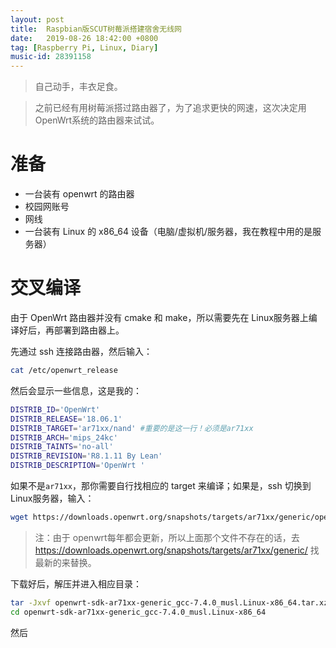 ```yaml
---
layout: post
title:  Raspbian版SCUT树莓派搭建宿舍无线网
date:   2019-08-26 18:42:00 +0800
tag: [Raspberry Pi, Linux, Diary]
music-id: 28391158
---
```




> 自己动手，丰衣足食。

<!-- more -->

> 之前已经有用树莓派搭过路由器了，为了追求更快的网速，这次决定用OpenWrt系统的路由器来试试。



# 准备

* 一台装有 openwrt 的路由器
* 校园网账号
* 网线
* 一台装有 Linux 的 x86_64 设备（电脑/虚拟机/服务器，我在教程中用的是服务器）



# 交叉编译

由于 OpenWrt 路由器并没有 cmake 和 make，所以需要先在 Linux服务器上编译好后，再部署到路由器上。

先通过 ssh 连接路由器，然后输入：

```bash
cat /etc/openwrt_release
```

然后会显示一些信息，这是我的：

```bash
DISTRIB_ID='OpenWrt'
DISTRIB_RELEASE='18.06.1'
DISTRIB_TARGET='ar71xx/nand' #重要的是这一行！必须是ar71xx
DISTRIB_ARCH='mips_24kc'
DISTRIB_TAINTS='no-all'
DISTRIB_REVISION='R8.1.11 By Lean'
DISTRIB_DESCRIPTION='OpenWrt '
```

如果不是`ar71xx`，那你需要自行找相应的 target 来编译；如果是，ssh 切换到 Linux服务器，输入：

```bash
wget https://downloads.openwrt.org/snapshots/targets/ar71xx/generic/openwrt-sdk-ar71xx-generic_gcc-7.4.0_musl.Linux-x86_64.tar.xz
```

> 注：由于 openwrt每年都会更新，所以上面那个文件不存在的话，去 https://downloads.openwrt.org/snapshots/targets/ar71xx/generic/ 找最新的来替换。

下载好后，解压并进入相应目录：

```bash
tar -Jxvf openwrt-sdk-ar71xx-generic_gcc-7.4.0_musl.Linux-x86_64.tar.xz
cd openwrt-sdk-ar71xx-generic_gcc-7.4.0_musl.Linux-x86_64
```

然后
